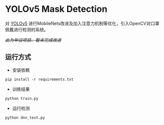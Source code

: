 # YOLOv5 Mask Detection

对
[YOLOv5](https://github.com/ultralytics/yolov5)
进行MobileNets改进及加入注意力机制等优化，引入OpenCV对口罩佩戴进行检测的系统。

~~*此为毕设项目、暂未完成改进*~~

## 运行方式

- 安装依赖

`pip install -r requirements.txt`

- 训练结果

`python train.py`

- 运行检测

`python dnn_test.py`